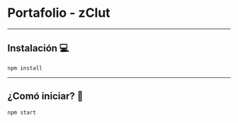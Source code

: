 # Portafolio - zClut

---

## Instalación :computer:
```
npm install
```

---

## ¿Comó iniciar? :checkered_flag:
```
npm start
```

